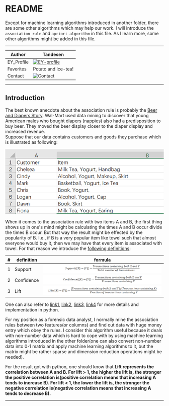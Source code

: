 README
===========================
Except for machine learning algorithms introduced in another folder, there are some other algorithms which may help our work. I will introduce the `association rule` and `apriori algorithm` in this file. As I learn more, some other algorithms might be added in this file.

****

|Author|Tandesen|
|---|---
|EY_Profile|[![EY-profile]][homepage]
|Favorites|Potato and Ice-tea!
|Contact|![Contact]


****
## Introduction
The best known anecdote about the association rule is probably the [Beer and Diapers Story](https://jborden.com/2018/12/07/beer-and-diapers-the-perfect-couple/). Wal-Mart used data mining to discover that young American males who bought diapers (nappies) also had a predisposition to buy beer. They moved the beer display closer to the diaper display and increased revenue.  
Suppose that our data contains customers and goods they purchase which is illustrated as following:  

![小精灵吞掉了图片！](association_rule.PNG)  

When it comes to the association rule with two items A and B, the first thing shows up in one's mind might be calculating the times A and B occur divide the times B occur. But that way the result might be effected by the popularity of B. I.e., if B is a very popular item like towel such that almost everyone would buy it, then we may have that every item is associated with towel. For that reason we introduce the [following definitions](https://en.wikipedia.org/wiki/Association_rule_learning#Definition):

|#|definition|formula|
|---|---|----
|1|Support|![support](support.png "Christina")
|2|Confidence|![confidence](confidence.png "Everyone is ChenO")
|3|Lift|![lift](lift.png "Dawn")

One can also refer to [link1](https://blog.csdn.net/reshuibing/article/details/88648215), [link2](https://blog.csdn.net/Lee20093905/article/details/78683146), [link3](https://blog.csdn.net/kl28978113/article/details/76304102/#commentBox), [link4](https://blog.csdn.net/qq_36523839/article/details/82191677) for more details and implementation in python.

For my position as a forensic data analyst, I normally mine the association rules between two features(or columns) and find out data with huge money entry which obey the rules. I consider this algorithm useful because it deals with non-number data which is hard to cope with by using machine learning algorithms introduced in the other folder(one can also convert non-number data into 0-1 matrix and apply machine learning algorithms to it, but the matrix might be rather sparse and dimension reduction operations might be needed).

For the result got with python, one should know that __Lift represents the correlation between A and B. For lift > 1, the higher the lift is, the stronger the positive correlation is(positive correlation means that increasing A tends to increase B). For lift < 1, the lower the lift is, the stronger the negative correlation is(negative correlation means that increasing A tends to decrease B).__

--------------------------------
[homepage]:https://people.ey.com/PersonImmersive.aspx?accountname=i%3A0%23%2Ef%7Cmembership%7Cmark%2Es%2Etan%40cn%2Eey%2Ecom "My real name is Tandesen! Bazinga!"
[EY-profile]:https://img.shields.io/badge/Tandesen-EY__Profile-blue
[Contact]:https://img.shields.io/badge/Wechat-markts28-brightgreen "Add me beauties!"

